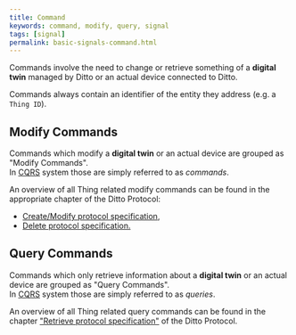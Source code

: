 ```yaml
---
title: Command
keywords: command, modify, query, signal
tags: [signal]
permalink: basic-signals-command.html
---
```


Commands involve the need to change or retrieve something of a **digital twin** managed by Ditto or an actual device
connected to Ditto.

Commands always contain an identifier of the entity they address (e.g. a `Thing ID`). 

## Modify Commands

Commands which modify a **digital twin** or an actual device are grouped as "Modify Commands".<br/>
In <a href="#" data-toggle="tooltip" data-original-title="{{site.data.glossary.cqrs}}">CQRS</a> system those are simply
referred to as *commands*.

An overview of all Thing related modify commands can be found in the appropriate chapter of the Ditto Protocol:
* [Create/Modify protocol specification](protocol-specification-things-create-or-modify.html), 
* [Delete protocol specification.](protocol-specification-things-delete.html) 

## Query Commands

Commands which only retrieve information about a **digital twin** or an actual device are grouped as "Query Commands".<br/>
In <a href="#" data-toggle="tooltip" data-original-title="{{site.data.glossary.cqrs}}">CQRS</a> system those are simply
referred to as *queries*.

An overview of all Thing related query commands can be found in the chapter
["Retrieve protocol specification"](protocol-specification-things-retrieve.html) of the Ditto Protocol.
